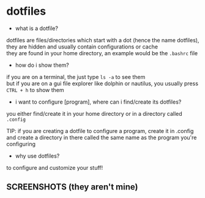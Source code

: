 # dotfiles
<!-- TODO: versão [pt] (https://github.com/Deudz/dotfiles/blob/main/README-pt.md) -->

* what is a dotfile?

dotfiles are files/directories which start with a dot (hence the name dotfiles), they are hidden and usually contain configurations or cache <br>
they are found in your home directory, an example would be the `.bashrc` file

* how do i show them?

if you are on a terminal, the just type `ls -a` to see them<br>
but if you are on a gui file explorer like dolphin or nautilus, you usually press `CTRL + h` to show them

* i want to configure [program], where can i find/create its dotfiles?

you either find/create it in your home directory or in a directory called `.config`

TIP: if you are creating a dotfile to configure a program, create it in .config and create a directory in there called the same name as the program you're configuring <!-- hope that makes sense -->

* why use dotfiles?

to configure and customize your stuff!

## SCREENSHOTS (they aren't mine)

